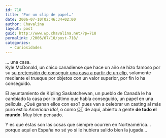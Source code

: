 ```yaml
---
id: 718
title: 'Por un clip de papel…'
date: 2006-07-10T02:46:34+02:00
author: Chavalina
layout: post
guid: http://www.wp.chavalina.net/?p=718
permalink: /2006/07/10/post-718/
categories:
  - Curiosidades
---
```

… una casa.  
Kyle McDonald, un chico canadiense que hace un año se hizo famoso por su <a href="http://oneredpaperclip.blogspot.com/" target="_blank">su pretensión de conseguir una casa a partir de un clip</a>, solamente mediante el trueque por objetos con un valor superior, por fin lo ha conseguido. 

El ayuntamiento de Kipling Saskatchewan, un pueblo de Canadá le ha cambiado la casa por lo último que había conseguido, un papel en una película. ¿Qué ganan ellos con eso? pues van a celebrar un casting al más puro estilo <em lang="en">American Idol</em>, o como <acronym title="Operación Truño, digo, Triunfo">OT</acronym> de aquí, abierto a gente **de todo el mundo**. Muy bien pensado.

Y es que éstas son las cosas que siempre ocurren en Norteamérica… porque aquí en España no sé yo si le hubiera salido bien la jugada…